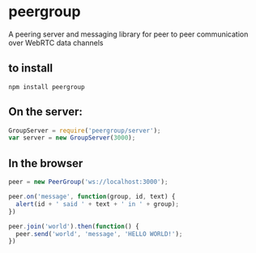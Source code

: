 # peergroup
A peering server and messaging library for peer to peer communication over WebRTC data channels


## to install
`npm install peergroup`


## On the server:

```javascript
GroupServer = require('peergroup/server');
var server = new GroupServer(3000);
```


## In the browser

```javascript
peer = new PeerGroup('ws://localhost:3000');

peer.on('message', function(group, id, text) {
  alert(id + ' said ' + text + ' in ' + group);
})

peer.join('world').then(function() {
  peer.send('world', 'message', 'HELLO WORLD!');
})
```
